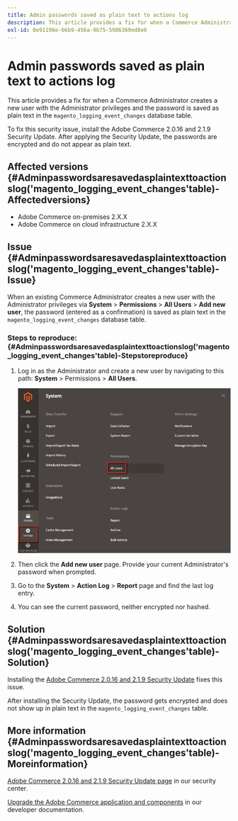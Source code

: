```yaml
---
title: Admin passwords saved as plain text to actions log
description: This article provides a fix for when a Commerce Administrator creates a new user with the Administrator privileges and the password is saved as plain text in the `magento_logging_event_changes` database table.
exl-id: 0e91198e-66b9-456a-9b75-5986369ed8e6
---
```

# Admin passwords saved as plain text to actions log

This article provides a fix for when a Commerce Administrator creates a new user with the Administrator privileges and the password is saved as plain text in the `magento_logging_event_changes` database table.

To fix this security issue, install the Adobe Commerce 2.0.16 and 2.1.9 Security Update. After applying the Security Update, the passwords are encrypted and do not appear as plain text.

## Affected versions {#Adminpasswordsaresavedasplaintexttoactionslog('magento_logging_event_changes'table)-Affectedversions}

* Adobe Commerce on-premises 2.X.X
* Adobe Commerce on cloud infrastructure 2.X.X

## Issue {#Adminpasswordsaresavedasplaintexttoactionslog('magento_logging_event_changes'table)-Issue}

When an existing Commerce Administrator creates a new user with the Administrator privileges via **System** > **Permissions** > **All Users** > **Add new user**, the password (entered as a confirmation) is saved as plain text in the `magento_logging_event_changes` database table.

### Steps to reproduce: {#Adminpasswordsaresavedasplaintexttoactionslog('magento_logging_event_changes'table)-Stepstoreproduce}

1. Log in as the Administrator and create a new user by navigating to this path: **System** > Permissions > **All Users**.

    ![add_user_magento_2.4.1.png](assets/add_user_magento_2.4.1.png)

1. Then click the **Add new user** page. Provide your current Administrator's password when prompted.
1. Go to the **System** > **Action Log** > **Report** page and find the last log entry.
1. You can see the current password, neither encrypted nor hashed.

## Solution {#Adminpasswordsaresavedasplaintexttoactionslog('magento_logging_event_changes'table)-Solution}

Installing the [Adobe Commerce 2.0.16 and 2.1.9 Security Update](https://magento.com/security/patches/magento-2016-and-219-security-update) fixes this issue.

After installing the Security Update, the password gets encrypted and does not show up in plain text in the `magento_logging_event_changes` table.

## More information {#Adminpasswordsaresavedasplaintexttoactionslog('magento_logging_event_changes'table)-Moreinformation}

[Adobe Commerce 2.0.16 and 2.1.9 Security Update page](https://magento.com/security/patches/magento-2016-and-219-security-update) in our security center.

[Upgrade the Adobe Commerce application and components](http://devdocs.magento.com/guides/v2.1/comp-mgr/bk-compman-upgrade-guide.html) in our developer documentation.

